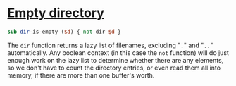 [1]: https://rosettacode.org/wiki/Empty_directory

# [Empty directory][1]



```perl
sub dir-is-empty ($d) { not dir $d }
```


The `dir` function returns a lazy list of filenames, excluding "`.`" and "`..`" automatically.  Any boolean context (in this case the `not` function) will do just enough work on the lazy list to determine whether there are any elements, so we don't have to count the directory entries, or even read them all into memory, if there are more than one buffer's worth.
